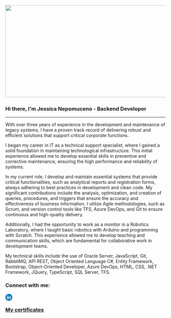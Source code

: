 <p align="center">
  <img src="https://super.abril.com.br/wp-content/uploads/2016/09/super_imggato_digitando_0.gif" width="800" height="290">
</p>

### Hi there, I'm Jessica Nepomuceno - Backend Developer

---

With over three years of experience in the development and maintenance of legacy systems, I have a proven track record of delivering robust and efficient solutions that support critical corporate functions.

I began my career in IT as a technical support specialist, where I gained a solid foundation in maintaining technological infrastructure. This initial experience allowed me to develop essential skills in preventive and corrective maintenance, ensuring the high performance and reliability of systems.

In my current role, I develop and maintain essential systems that provide critical functionalities, such as analytical reports and registration forms, always adhering to best practices in development and clean code. My significant contributions include the analysis, optimization, and creation of queries, procedures, and triggers that ensure the accuracy and effectiveness of business information. I utilize Agile methodologies, such as Scrum, and version control tools like TFS, Azure DevOps, and Git to ensure continuous and high-quality delivery.

Additionally, I had the opportunity to work as a monitor in a Robotics Laboratory, where I taught basic robotics with Arduino and programming with Scratch. This experience allowed me to develop teaching and communication skills, which are fundamental for collaborative work in development teams.

My technical skills include the use of Oracle Server, JavaScript, Git, RabbitMQ, API REST, Object Oriented Language C#, Entity Framework, Bootstrap, Object-Oriented Developer, Azure DevOps, HTML, CSS, .NET Framework, JQuery, TypeScript, SQL Server, TFS.

### Connect with me: 
[<img align="left" alt="JessicaNepomuceno | LinkedIn" width="22px" src="./linkedin.svg" />][linkedin]
<br />
### [My certificates][Certificates]


<br />
<br />
  
[linkedin]: https://www.linkedin.com/in/jessicanepomuceno/
[Certificates]: https://github.com/JessicaNepomuceno/Certificates
